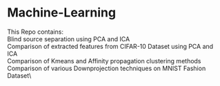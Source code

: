 # Machine-Learning
This Repo contains:\
Blind source separation using PCA and ICA\
Comparison of extracted features from CIFAR-10 Dataset using PCA and ICA\
Comparison of Kmeans and Affinity propagation clustering methods\
Comparison of various Downprojection techniques on MNIST Fashion Dataset\
